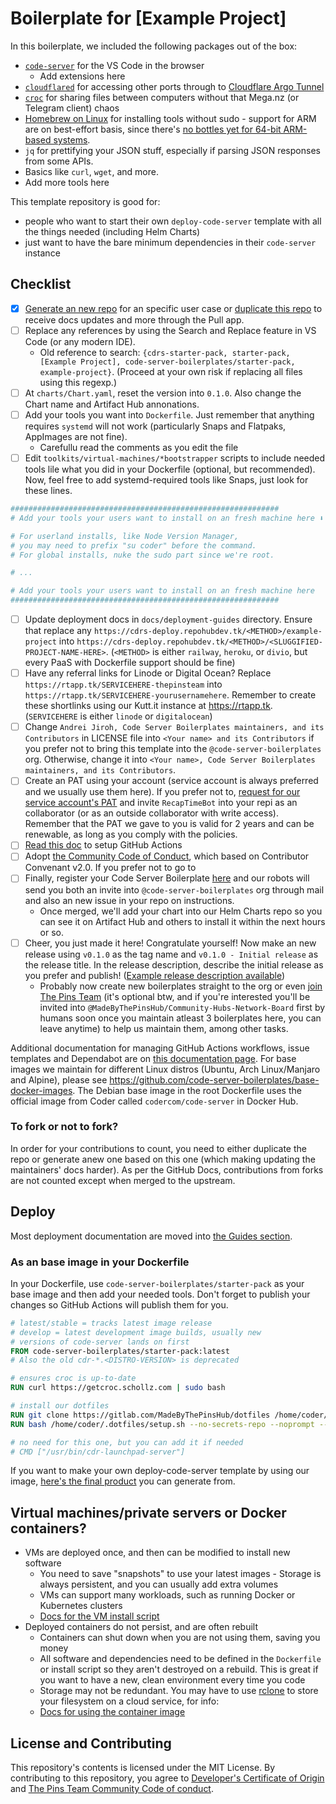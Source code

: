 # Boilerplate for [Example Project]

<!--
Note to new boilerplate maintainers: Please update this part
to include the tools you're added into the bootstrapper
scripts and into the main Dockerfile.
-->
In this boilerplate, we included the following packages out of the box:

* [`code-server`](https://github.com/cdr/code-server) for the VS Code in the browser
  * Add extensions here
* [`cloudflared`](https://developers.cloudflare.com/cloudflare-one/connections/connect-apps) for accessing other ports through to [Cloudflare Argo Tunnel](https://www.cloudflare.com/en-gb/products/argo-tunnel/)
* [`croc`](https://github.com/schollz/croc) for sharing files between computers without that Mega.nz (or Telegram client) chaos
* [Homebrew on Linux](https://brew.sh) for installing tools without sudo - support for ARM are on best-effort basis, since there's [no bottles yet for 64-bit ARM-based systems](https://docs.brew.sh/Homebrew-on-Linux#arm).
* `jq` for prettifying your JSON stuff, especially if parsing JSON responses from some APIs.
* Basics like `curl`, `wget`, and more.
* Add more tools here

<!--
Note to new boilerplate maintainers: Explain what this
template repo is for.
-->
This template repository is good for:

* people who want to start their own `deploy-code-server` template with all the things needed (including Helm Charts)
* just want to have the bare minimum dependencies in their `code-server` instance

## Checklist

* [X] [Generate an new repo](https://cdrs-deploy.repohubdev.tk/generate/example-project) for an specific user case or [duplicate this repo](/docs/duplicate-repo.md) to receive docs updates and more through the Pull app.
* [ ] Replace any references by using the Search and Replace feature in VS Code (or any modern IDE).
  * Old reference to search: `{cdrs-starter-pack, starter-pack, [Example Project], code-server-boilerplates/starter-pack, example-project}`. (Proceed at your own risk if replacing all files using this regexp.)
* [ ] At `charts/Chart.yaml`, reset the version into `0.1.0`. Also change the Chart name and Artifact Hub annonations.
* [ ] Add your tools you want into `Dockerfile`. Just remember that anything requires `systemd` will not work (particularly Snaps and Flatpaks, AppImages are not fine).
  * Carefullu read the comments as you edit the file
* [ ] Edit `toolkits/virtual-machines/*bootstrapper` scripts to include needed tools lile what you did in your Dockerfile (optional, but recommended). Now, feel free to add systemd-required tools like Snaps, just look for these lines.

```sh
############################################################
# Add your tools your users want to install on an fresh machine here ⬇

# For userland installs, like Node Version Manager,
# you may need to prefix "su coder" before the command.
# For global installs, nuke the sudo part since we're root.

# ...

# Add your tools your users want to install on an fresh machine here
############################################################
```

* [ ] Update deployment docs in `docs/deployment-guides` directory. Ensure that replace any `https://cdrs-deploy.repohubdev.tk/<METHOD>/example-project` into `https://cdrs-deploy.repohubdev.tk/<METHOD>/<SLUGGIFIED-PROJECT-NAME-HERE>`. (`<METHOD>` is either `railway`, `heroku`, or `divio`, but every PaaS with Dockerfile support should be fine)
* [ ] Have any referral links for Linode or Digital Ocean? Replace `https://rtapp.tk/SERVICEHERE-thepinsteam` into `https://rtapp.tk/SERVICEHERE-yourusernamehere`. Remember to create these shortlinks using our Kutt.it instance at <https://rtapp.tk>. (`SERVICEHERE` is either `linode` or `digitalocean`)
* [ ] Change `Andrei Jiroh, Code Server Boilerplates maintainers, and its Contributors` in LICENSE file into `<Your name> and its Contributors` if you prefer not to bring this template into the `@code-server-boilerplates` org. Otherwise, change it into `<Your name>, Code Server Boilerplates maintainers, and its Contributors`.
* [ ] Create an PAT using your account (service account is always preferred and we usually use them here). If you prefer not to, [request for our service account's PAT](rtapp.tk/ghp-request-form) and invite `RecapTimeBot` into your repi as an collaborator (or as an outside collaborator with write access). Remember that the PAT we gave to you is valid for 2 years and can be renewable, as long as you comply with the policies.
* [ ] [Read this doc](/docs/post-repo-creation/setup-workflows.md) to setup GitHub Actions
* [ ] Adopt [the Community Code of Conduct](https://github.com/MadeByThePinsHub/policies/blob/main/CODE_OF_CONDUCT.md), which based on Contributor Convenant v2.0. If you prefer not to go to
* [ ] Finally, register your Code Server Boilerplate [here](https://cdr-deploy.repohubdev.tk/register) and our robots will send you both an invite into `@code-server-boilerplates` org through mail and also an new issue in your repo on instructions.
  * Once merged, we'll add your chart into our Helm Charts repo so you can see it on Artifact Hub and others to install it within the next hours or so.
* [ ] Cheer, you just made it here! Congratulate yourself! Now make an new release using `v0.1.0` as the tag name and `v0.1.0 - Initial release` as the release title. In the release description, describe the initial release as you prefer and publish! ([Example release description available](/docs/release-management/template.txt))
  * Probably now create new boilerplates straight to the org or even [join The Pins Team](https://rtapp.tk/join-thepinsteam) (it's optional btw, and if you're interested you'll be invited into `@MadeByThePinsHub/Community-Hubs-Network-Board` first by humans soon once you maintain atleast 3 boilerplates here, you can leave anytime) to help us maintain them, among other tasks.

Additional documentation for managing GitHub Actions workflows, issue templates and Dependabot are on [this documentation page](/docs/dotgithub-files.md).
For base images we maintain for different Linux distros (Ubuntu, Arch Linux/Manjaro and Alpine), please see <https://github.com/code-server-boilerplates/base-docker-images>. The Debian base image in the root Dockerfile uses the official image from Coder called `codercom/code-server` in Docker Hub.

### To fork or not to fork?

In order for your contributions to count, you need to either duplicate the repo or generate anew one based on this one (which making updating the maintainers' docs harder). As per the GitHub Docs, contributions from forks are not counted except when merged to the upstream.

## Deploy

Most deployment documentation are moved into  [the Guides section](/docs/deployment-guides).

### As an base image in your Dockerfile

In your Dockerfile, use `code-server-boilerplates/starter-pack` as your base image and then add your needed tools.
Don't forget to publish your changes so GitHub Actions will publish them for you.

```dockerfile
# latest/stable = tracks latest image release
# develop = latest development image builds, usually new
# versions of code-server lands on first
FROM code-server-boilerplates/starter-pack:latest
# Also the old cdr-*.<DISTRO-VERSION> is deprecated

# ensures croc is up-to-date
RUN curl https://getcroc.schollz.com | sudo bash

# install our dotfiles
RUN git clone https://gitlab.com/MadeByThePinsHub/dotfiles /home/coder/.dotfiles
RUN bash /home/coder/.dotfiles/setup.sh --no-secrets-repo --noprompt --nosystemd

# no need for this one, but you can add it if needed
# CMD ["/usr/bin/cdr-launchpad-server"]
```

If you want to make your own deploy-code-server template by using our image, [here's the final product](https://github.com/code-server-boilerplates/starter-pack-as-base-image) you can generate from.

## Virtual machines/private servers or Docker containers?

- VMs are deployed once, and then can be modified to install new software
  - You need to save "snapshots" to use your latest images  - Storage is always persistent, and you can usually add extra volumes
  - VMs can support many workloads, such as running Docker or Kubernetes clusters
  - [Docs for the VM install script](toolkits/virtual-machines/)
- Deployed containers do not persist, and are often rebuilt
  - Containers can shut down when you are not using them, saving you money
  - All software and dependencies need to be defined in the `Dockerfile` or install script so they aren't destroyed on a rebuild. This is great if you want to have a new, clean environment every time you code
  - Storage may not be redundant. You may have to use [rclone](https://rclone.org/) to store your filesystem on a cloud service, for info:
  - [Docs for using the container image](toolkits/containers)

## License and Contributing

This repository's contents is licensed under the MIT License.
By contributing to this repository, you agree to
[Developer's Certificate of Origin][dco] and
[The Pins Team Community Code of conduct](CODE_OF_CONDUCT.md).

[dco]: https://developercertificate.org
